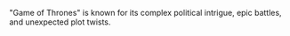 "Game of Thrones" is known for its complex political intrigue, epic battles, and unexpected plot twists.
